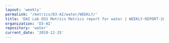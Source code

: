 ```yaml
---
layout: 'weekly'
permalink: '/metrics/D3-AI/water/WEEKLY/'
title: 'DAI Lab OSS Metrics Metrics report for water | WEEKLY-REPORT-2019-12-15'
organization: 'D3-AI'
repository: 'water'
current_date: '2019-12-15'
---
```

